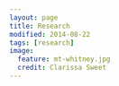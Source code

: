```yaml
---
layout: page
title: Research
modified: 2014-08-22
tags: [research]
image:
  feature: mt-whitney.jpg
  credit: Clarissa Sweet
---
```


